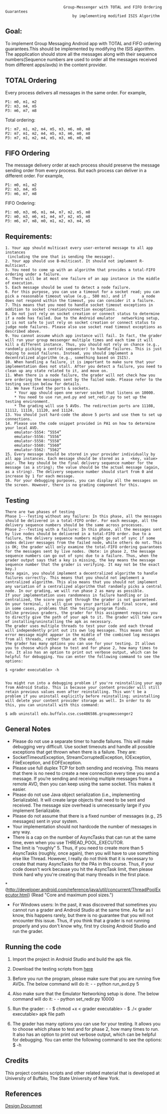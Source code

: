                               Group-Messenger with TOTAL and FIFO Ordering Guarantees
                                  by implementing modified ISIS Algorithm
                                        
                                        

## Goal:

To implement Group Messaging Android app with TOTAL and FIFO ordering guarantees.This should be implemented by modifying the ISIS algorithm. The appplication should store all the messages along with their sequence numbers(Sequence numbers are used to order all the messages received from different apps/avds) in the content provider.

## TOTAL Ordering
Every process delivers all messages in the same order.
For example,
```
P1: m0, m1, m2
P2: m3, m4, m5
P3: m6, m7, m8
```
Total ordering:
```
P1: m7, m1, m2, m4, m5, m3, m6, m0, m8
P2: m7, m1, m2, m4, m5, m3, m6, m0, m8
P3: m7, m1, m2, m4, m5, m3, m6, m0, m8
```
## FIFO Ordering

The message delivery order at each process should preserve the message sending order from every process. But each process can deliver in a different order.
For example,
```
P1: m0, m1, m2
P2: m3, m4, m5
P3: m6, m7, m8
```
FIFO Ordering:
```
P1: m0, m3, m6, m1, m4, m7, m2, m5, m8
P2: m0, m3, m6, m1, m4, m7, m2, m5, m8
P3: m6, m7, m8, m0, m1, m2, m3, m4, m5
```
## Requirements:
```
1. Your app should multicast every user-entered message to all app instances 
 (including the one that is sending the message). 
2. Your app should use B-multicast. It should not implement R-multicast.
3. You need to come up with an algorithm that provides a total-FIFO ordering under a failure.
4. There will be at most one failure of an app instance in the middle of execution.  
5. Each message should be used to detect a node failure.
6. For this purpose, you can use a timeout for a socket read; you can pick a reasonable timeout value (e.g., 500 ms), and if       a node does not respond within the timeout, you can consider it a failure.
7. This means that you need to handle socket timeout exceptions in addition to socket creation/connection exceptions.
8. Do not just rely on socket creation or connect status to determine if a node has failed. Due to the Android emulator   networking setup, it is not safe to just rely on socket creation or connect status to judge node failures. Please also use socket read timeout exceptions as described above.
9. You cannot assume which app instance will fail. In fact, the grader will run your group messenger multiple times and each time it will kill a different instance. Thus, you should not rely on chance (e.g., randomly picking a central sequencer) to handle failures. This is just hoping to avoid failures. Instead, you should implement a decentralized algorithm (e.g., something based on ISIS).
10. When handling a failure, it is important to make sure that your implementation does not stall. After you detect a failure, you need to clean up any state related to it, and move on.
11. When there is a node failure, the grader will not check how you are ordering the messages sent by the failed node. Please refer to the testing section below for details.
12. We have fixed the ports & sockets.
    * Your app should open one server socket that listens on 10000.
    * You need to use run_avd.py and set_redir.py to set up the testing environment.
    * The grading will use 5 AVDs. The redirection ports are 11108, 11112, 11116, 11120, and 11124.
13. You should just hard-code the above 5 ports and use them to set up connections.
14. Please use the code snippet provided in PA1 on how to determine your local AVD.
    emulator-5554: “5554”
    emulator-5556: “5556”
    emulator-5558: “5558”
    emulator-5560: “5560”
    emulator-5562: “5562”
15. Every message should be stored in your provider individually by all app instances. Each message should be stored as a   <key, value> pair. The key should be the final delivery sequence number for the message (as a string); the value should be the actual message (again, as a string). The delivery sequence number should start from 0 and increase by 1 for each message.
16. For your debugging purposes, you can display all the messages on the screen. However, there is no grading component for this.

```

## Testing

```
There are two phases of testing
Phase 1---Testing without any failure: In this phase, all the messages should be delivered in a total-FIFO order. For each message, all the delivery sequence numbers should be the same across processes.
Phase 2---Testing with a failure: In this phase, all the messages sent by live nodes should be delivered in a total-FIFO order. Due to a failure, the delivery sequence numbers might go out of sync if some nodes deliver messages from the failed node, while others do not. This is OK; the grader will only examine the total-FIFO ordering guarantees for the messages sent by live nodes. (Note: in phase 2, the message sequence numbers can go out of sync due to a failure. Thus, when the grader output says that a key is missing, the key means the message sequence number that the grader is verifying. It may not be the exact key.)
Once again, you should implement a decentralized algorithm to handle failures correctly. This means that you should not implement a centralized algorithm. This also means that you should not implement any variation of a centralized algorithm that randomly picks a central node. In our grading, we will run phase 2 as many as possible.
If your implementation uses randomness in failure handling or is centralized, the score you get through the grader is not guaranteed.
On your terminal, it will give you your partial and final score, and in some cases, problems that the testing program finds.
Unlike previous graders, the grader for this assignment requires you to directly give the path of your apk to it. The grader will take care of installing/uninstalling the apk as necessary.
The grader uses multiple threads to test your code and each thread will independently print out its own log messages. This means that an error message might appear in the middle of the combined log messages from all threads, rather than at the end.
The grader has many options you can use for your testing. It allows you to choose which phase to test and for phase 2, how many times to run. It also has an option to print out verbose output, which can be helpful for debugging. You can enter the following command to see the options:

$ <grader executable> -h


You might run into a debugging problem if you're reinstalling your app from Android Studio. This is because your content provider will still retain previous values even after reinstalling. This won't be a problem if you uninstall explicitly before reinstalling; uninstalling will delete your content provider storage as well. In order to do this, you can uninstall with this command:

$ adb uninstall edu.buffalo.cse.cse486586.groupmessenger2
```
## General Notes


* Please do not use a separate timer to handle failures. This will make debugging very difficult. Use socket timeouts and handle all possible exceptions that get thrown when there is a failure. They are:
* SocketTimeoutException, StreamCorruptedException, IOException, FileException, and EOFException.
* Please use full duplex TCP for both sending and receiving. This means that there is no need to create a new connection every time you send a message. If you’re sending and receiving multiple messages from a remote AVD, then you can keep using the same socket. This makes it easier.
* Please do not use Java object serialization (i.e., implementing Serializable). It will create large objects 
that need to be sent and received. The message size overhead is unnecessarily large if you implement Serializable.
* Please do not assume that there is a fixed number of messages (e.g., 25 messages) sent in your system.
* Your implementation should not hardcode the number of messages in any way.
* There is a cap on the number of AsyncTasks that can run at the same time, even when you use THREAD_POOL_EXECUTOR.
* The limit is "roughly" 5. Thus, if you need to create more than 5 AsyncTasks (roughly, once again), 
then you will have to use something else like Thread. However, I really do not think that it is necessary to create that many AsyncTasks for the PAs in this course. Thus, if your code doesn't work because you hit the AsyncTask limit, then please think hard why you're creating that many threads in the first place.

*(http://developer.android.com/reference/java/util/concurrent/ThreadPoolExecutor.html)
(Read "Core and maximum pool sizes.")
* For Windows users: In the past, it was discovered that sometimes you cannot run a grader and Android Studio at the same time. As far as I know, this happens rarely, but there is no guarantee that you will not encounter this issue. Thus, if you think that a grader is not running properly and you don't know why,
first try closing Android Studio and run the grader.

## Running the code

1. Import the project in Android Studio and build the apk file.
2. Download the testing scripts from [here](https://github.com/Aman020/Group-Messenger/tree/master/Testing%20Scripts)

3. Before you run the program, please make sure that you are running five AVDs. The below command will do it: - - python run_avd.py 5
4. Also make sure that the Emulator Networking setup is done. The below command will do it: - - python set_redir.py 10000
5. Run the grader: - - $ chmod +x < grader executable> - $ ./< grader executable> apk file path
6. The grader has many options you can use for your testing. It allows you to choose which phase to test and for phase 2, how many times to run. It also has an option to print out verbose output, which can be helpful for debugging. You can enter the following command to see the options:
$ <grader executable> -h

## Credits

This project contains scripts and other related material that is developed at University of Buffalo, The State University of New York.

## References


[Design Documnet](https://docs.google.com/document/d/1xgXwZ6GYA152WT3K0B1MPP7F0mf0sPCPzfqr528pO5Y/edit#)

